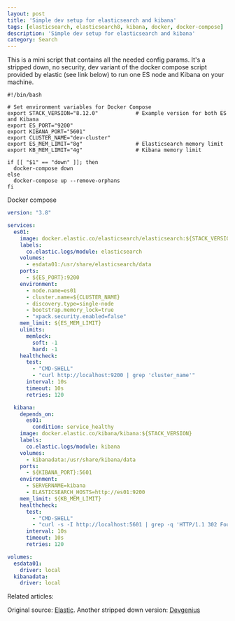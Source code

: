 ```yaml
---
layout: post
title: 'Simple dev setup for elasticsearch and kibana'
tags: [elasticsearch, elasticsearch8, kibana, docker, docker-compose]
description: 'Simple dev setup for elasticsearch and kibana'
category: Search
---
```


This is a mini script that contains all the needed config params. 
It's a stripped down, no security, dev variant of the docker compose script provided by elastic (see link below) to run one ES node and Kibana on your machine.

```shell
#!/bin/bash

# Set environment variables for Docker Compose
export STACK_VERSION="8.12.0"            # Example version for both ES and Kibana
export ES_PORT="9200"                   
export KIBANA_PORT="5601"                
export CLUSTER_NAME="dev-cluster"        
export ES_MEM_LIMIT="8g"                 # Elasticsearch memory limit
export KB_MEM_LIMIT="4g"                 # Kibana memory limit

if [[ "$1" == "down" ]]; then
  docker-compose down
else
  docker-compose up --remove-orphans
fi
```

Docker compose

```yml
version: "3.8"

services:
  es01:
    image: docker.elastic.co/elasticsearch/elasticsearch:${STACK_VERSION}
    labels:
      co.elastic.logs/module: elasticsearch
    volumes:
      - esdata01:/usr/share/elasticsearch/data
    ports:
      - ${ES_PORT}:9200
    environment:
      - node.name=es01
      - cluster.name=${CLUSTER_NAME}
      - discovery.type=single-node
      - bootstrap.memory_lock=true
      - "xpack.security.enabled=false"
    mem_limit: ${ES_MEM_LIMIT}
    ulimits:
      memlock:
        soft: -1
        hard: -1
    healthcheck:
      test:
        - "CMD-SHELL"
        - "curl http://localhost:9200 | grep 'cluster_name'"
      interval: 10s
      timeout: 10s
      retries: 120

  kibana:
    depends_on:
      es01:
        condition: service_healthy
    image: docker.elastic.co/kibana/kibana:${STACK_VERSION}
    labels:
      co.elastic.logs/module: kibana
    volumes:
      - kibanadata:/usr/share/kibana/data
    ports:
      - ${KIBANA_PORT}:5601
    environment:
      - SERVERNAME=kibana
      - ELASTICSEARCH_HOSTS=http://es01:9200
    mem_limit: ${KB_MEM_LIMIT}
    healthcheck:
      test:
        - "CMD-SHELL"
        - "curl -s -I http://localhost:5601 | grep -q 'HTTP/1.1 302 Found'"
      interval: 10s
      timeout: 10s
      retries: 120

volumes:
  esdata01:
    driver: local
  kibanadata:
    driver: local

```

Related articles:

Original source: [Elastic](https://www.elastic.co/blog/getting-started-with-the-elastic-stack-and-docker-compose).
Another stripped down version: [Devgenius](https://blog.devgenius.io/elasticsearch-and-kibana-installation-using-docker-compose-886c4823495e)